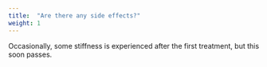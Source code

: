 ```yaml
---
title:  "Are there any side effects?"
weight: 1
---
```

Occasionally, some stiffness is experienced after the first treatment, but this soon passes.
